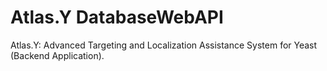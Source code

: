 # Atlas.Y DatabaseWebAPI

Atlas.Y: Advanced Targeting and Localization Assistance System for Yeast (Backend Application).